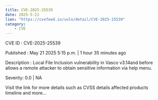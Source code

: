 ```yaml
---
title: CVE-2025-25539
date: 2025-5-21
lien: "https://cvefeed.io/vuln/detail/CVE-2025-25539"
category:
    - CVE
---
```


CVE ID : CVE-2025-25539

Published :  May 21
2025
5:15 p.m. | 1 hour
35 minutes ago

Description : Local File Inclusion vulnerability in Vasco v3.14and before allows a remote attacker to obtain sensitive information via help menu.

Severity: 0.0 | NA

Visit the link for more details
such as CVSS details
affected products
timeline
and more...
